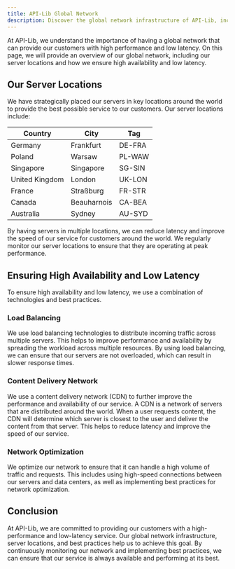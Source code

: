 ```yaml
---
title: API-Lib Global Network
description: Discover the global network infrastructure of API-Lib, including our server locations across the world. Learn about the advantages of our geographically distributed server locations and how they ensure high availability and fast response times for our customers.
---
```


At API-Lib, we understand the importance of having a global network that can provide our customers with high performance and low latency. On this page, we will provide an overview of our global network, including our server locations and how we ensure high availability and low latency.

## Our Server Locations

We have strategically placed our servers in key locations around the world to provide the best possible service to our customers. Our server locations include:

| Country | City | Tag | 
| --- | --- | --- | 
| Germany | Frankfurt | DE-FRA |
| Poland | Warsaw | PL-WAW |
| Singapore | Singapore | SG-SIN | 
| United Kingdom | London | UK-LON | 
| France | Straßburg | FR-STR | 
| Canada | Beauharnois | CA-BEA | 
| Australia | Sydney | AU-SYD | 

By having servers in multiple locations, we can reduce latency and improve the speed of our service for customers around the world. We regularly monitor our server locations to ensure that they are operating at peak performance.

## Ensuring High Availability and Low Latency

To ensure high availability and low latency, we use a combination of technologies and best practices.

### Load Balancing

We use load balancing technologies to distribute incoming traffic across multiple servers. This helps to improve performance and availability by spreading the workload across multiple resources. By using load balancing, we can ensure that our servers are not overloaded, which can result in slower response times.

### Content Delivery Network

We use a content delivery network (CDN) to further improve the performance and availability of our service. A CDN is a network of servers that are distributed around the world. When a user requests content, the CDN will determine which server is closest to the user and deliver the content from that server. This helps to reduce latency and improve the speed of our service.

### Network Optimization

We optimize our network to ensure that it can handle a high volume of traffic and requests. This includes using high-speed connections between our servers and data centers, as well as implementing best practices for network optimization.

## Conclusion

At API-Lib, we are committed to providing our customers with a high-performance and low-latency service. Our global network infrastructure, server locations, and best practices help us to achieve this goal. By continuously monitoring our network and implementing best practices, we can ensure that our service is always available and performing at its best.